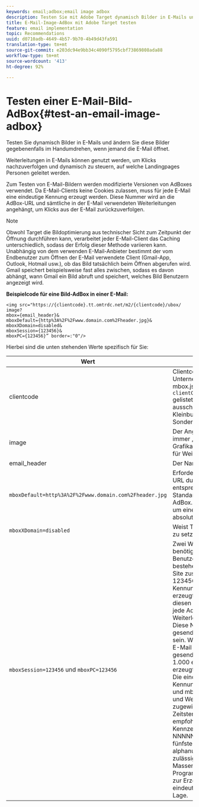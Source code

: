 ```yaml
---
keywords: email;adbox;email image adbox
description: Testen Sie mit Adobe Target dynamisch Bilder in E-Mails und ändern Sie diese Bilder sogar spontan, wenn jemand die E-Mail öffnet.
title: E-Mail-Image-AdBox mit Adobe Target testen
feature: email implementation
topic: Recommendations
uuid: d0710adb-4649-4b57-9b70-4b49d43fa591
translation-type: tm+mt
source-git-commit: e203dc94e9bb34c4090f5795cbf73869808ada88
workflow-type: tm+mt
source-wordcount: '413'
ht-degree: 92%

---
```



# Testen einer E-Mail-Bild-AdBox{#test-an-email-image-adbox}

Testen Sie dynamisch Bilder in E-Mails und ändern Sie diese Bilder gegebenenfalls im Handumdrehen, wenn jemand die E-Mail öffnet.

Weiterleitungen in E-Mails können genutzt werden, um Klicks nachzuverfolgen und dynamisch zu steuern, auf welche Landingpages Personen geleitet werden.

Zum Testen von E-Mail-Bildern werden modifizierte Versionen von AdBoxes verwendet. Da E-Mail-Clients keine Cookies zulassen, muss für jede E-Mail eine eindeutige Kennung erzeugt werden. Diese Nummer wird an die AdBox-URL und sämtliche in der E-Mail verwendeten Weiterleitungen angehängt, um Klicks aus der E-Mail zurückzuverfolgen.

>[!NOTE]
>
>Obwohl Target die Bildoptimierung aus technischer Sicht zum Zeitpunkt der Öffnung durchführen kann, verarbeitet jeder E-Mail-Client das Caching unterschiedlich, sodass der Erfolg dieser Methode variieren kann. Unabhängig von dem verwenden E-Mail-Anbieter bestimmt der vom Endbenutzer zum Öffnen der E-Mail verwendete Client (Gmail-App, Outlook, Hotmail usw.), ob das Bild tatsächlich beim Öffnen abgerufen wird. Gmail speichert beispielsweise fast alles zwischen, sodass es davon abhängt, wann Gmail ein Bild abruft und speichert, welches Bild Benutzern angezeigt wird.

**Beispielcode für eine Bild-AdBox in einer E-Mail:**

```
<img src="https://{clientcode}.tt.omtrdc.net/m2/​{clientcode}/ubox/​image?
mbox={email_header}&
mboxDefault=​{http%3A%2F%2Fwww.domain.com%2Fheader.jpg}&
mboxXDomain=disabled&
mboxSession={123456}&
mboxPC={123456}” border=:"0"/>
```

Hierbei sind die unten stehenden Werte spezifisch für Sie:

| Wert | Beschreibung |
|--- |--- |
| clientcode | Clientcode Ihres Unternehmens. In at.js oder mbox.js ist dies als `clientCode='yourclientcode'` gelistet. Er besteht ausschließlich aus Kleinbuchstaben ohne Sonderzeichen. |
| image | Der Angebotstyp. Er ist immer „image“ für Grafikanzeigen und „page“ für Weiterleitungen. |
| email_header | Der Name der AdBox. |
| `mboxDefault=http%3A%2F%2Fwww.domain.com%2Fheader.jpg` | Erforderlich. Ersetzen Sie die URL durch den entsprechenden Standardinhalt für Ihre AdBox. Hierbei muss es sich um einen URL-codierten, absoluten Verweis handeln. |
| `mboxXDomain=disabled` | Weist Target an, kein Cookie zu setzen. |
| `mboxSession=123456` und `mboxPC=123456` | Zwei Werte, die von Target benötigt werden, um dieses Benutzerprofil mit seinem bestehenden Profil für Ihre Site zusammenzuführen. 123456 ist die eindeutige Kennung, die für die E-Mail erzeugt wird. Fügen sie diesen Wert dynamisch in jede AdBox- und Weiterleitungs-URL ein. Diese Nummer muss für jede gesendete E-Mail eindeutig sein. Wird eine wöchentliche E-Mail an 1.000 Personen gesendet, müssen also 1.000 eindeutige Kennungen erzeugt werden.<br>Die eindeutige E-Mail-Kennung muss mboxSession und mboxPC in jeder AdBox- und Weiterleitungs-URL zugewiesen werden. Zeitstempel-NNNNN ist das empfohlene Format für diese Kennzeichnung, wobei NNNNN eine zufällige fünfstellige Zahl ist. Jedes alphanumerische Format ist zulässig. Einige Services für Massen-E-Mails sowie jede Programmiersprache sind zur Erzeugung dieser eindeutigen Kennung in der Lage. |
